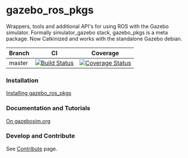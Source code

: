# gazebo_ros_pkgs

Wrappers, tools and additional API's for using ROS with the Gazebo simulator. Formally simulator_gazebo stack, gazebo_pkgs is a meta package. Now Catkinized and works with the standalone Gazebo debian.


| Branch | CI | Coverage |
|---|---|---|
| master | [![Build Status](https://travis-ci.org/j-rivero/gazebo_ros_pkgs.svg?branch=master)](https://travis-ci.org/j-rivero/gazebo_ros_pkgs) | [![Coverage Status](https://coveralls.io/repos/github/j-rivero/gazebo_ros_pkgs/badge.svg?branch=jade-devel)](https://coveralls.io/github/j-rivero/gazebo_ros_pkgs?branch=jade-devel) |
### Installation
[Installing gazebo_ros_pkgs](http://gazebosim.org/tutorials?tut=ros_installing&cat=connect_ros)

### Documentation and Tutorials
[On gazebosim.org](http://gazebosim.org/tutorials?cat=connect_ros)

### Develop and Contribute

See [Contribute](https://github.com/ros-simulation/gazebo_ros_pkgs/blob/hydro-devel/CONTRIBUTING.md) page.


